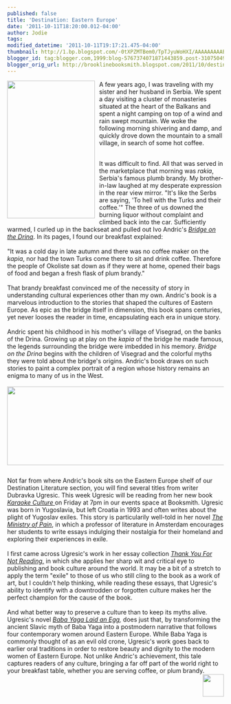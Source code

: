 ```yaml
---
published: false
title: 'Destination: Eastern Europe'
date: '2011-10-11T18:20:00.012-04:00'
author: Jodie
tags: 
modified_datetime: '2011-10-11T19:17:21.475-04:00'
thumbnail: http://1.bp.blogspot.com/-0tXPZMTBem0/TpTJyuWoHXI/AAAAAAAAAEE/OmvJtpCXVp8/s72-c/592578.jpg
blogger_id: tag:blogger.com,1999:blog-5767374071871443859.post-3107504927605528205
blogger_orig_url: http://brooklinebooksmith.blogspot.com/2011/10/destination-eastern-europe.html
---
```


<a href="http://1.bp.blogspot.com/-0tXPZMTBem0/TpTJyuWoHXI/AAAAAAAAAEE/OmvJtpCXVp8/s1600/592578.jpg"><img style="MARGIN: 0px 10px 10px 0px; WIDTH: 204px; FLOAT: left; HEIGHT: 320px; CURSOR: hand" id="BLOGGER_PHOTO_ID_5662372504785132914" border="0" alt="" src="http://1.bp.blogspot.com/-0tXPZMTBem0/TpTJyuWoHXI/AAAAAAAAAEE/OmvJtpCXVp8/s320/592578.jpg" /></a> A few years ago, I was traveling with my sister and her husband in Serbia. We spent a day visiting a cluster of monasteries situated at the heart of the Balkans and spent a night camping on top of a wind and rain swept mountain. We woke the following morning shivering and damp, and quickly drove down the mountain to a small village, in search of some hot coffee.<br /><br /><div>It was difficult to find. All that was served in the marketplace that morning was <em>rakia</em>, Serbia's famous plumb brandy. My brother-in-law laughed at my desperate expression in the rear view mirror. "It's like the Serbs are saying, 'To hell with the Turks and their coffee.'" The three of us downed the burning liquor without complaint and climbed back into the car. Sufficiently warmed, I curled up in the backseat and pulled out Ivo Andric's <em><a href="http://www.brooklinebooksmith-shop.com/book/9780226020457">Bridge on the Drina</a></em>. In its pages, I found our breakfast explained:<br /></div><br /><div>"It was a cold day in late autumn and there was no coffee maker on the <em>kapia</em>, nor had the town Turks come there to sit and drink coffee. Therefore the people of Okoliste sat down as if they were at home, opened their bags of food and began a fresh flask of plum brandy."<br /></div><br /><div>That brandy breakfast convinced me of the necessity of story in understanding cultural experiences other than my own. Andric's book is a marvelous introduction to the stories that shaped the cultures of Eastern Europe. As epic as the bridge itself in dimension, this book spans centuries, yet never looses the reader in time, encapsulating each era in unique story.<br /></div><br /><div>Andric spent his childhood in his mother's village of Visegrad, on the banks of the Drina. Growing up at play on the <em>kapia</em> of the bridge he made famous, the legends surrounding the bridge were imbedded in his memory. <em>Bridge on the Drina</em> begins with the children of Visegrad and the colorful myths they were told about the bridge's origins. Andric's book draws on such stories to paint a complex portrait of a region whose history remains an enigma to many of us in the West.<br /><br /><img style="TEXT-ALIGN: center; MARGIN: 0px auto 10px; WIDTH: 520px; DISPLAY: block; HEIGHT: 183px; CURSOR: hand" id="BLOGGER_PHOTO_ID_5662374223723450818" border="0" alt="" src="http://3.bp.blogspot.com/-UGE27r_AnbE/TpTLWx5dUcI/AAAAAAAAAEc/b5C9uocB4YY/s320/3001219-old-ottoman-bridge-over-river-drina-bosnia.jpg" /></div><br /><div>Not far from where Andric's book sits on the Eastern Europe shelf of our Destination Literature section, you will find several titles from writer Dubravka Ugresic. This week Ugresic will be reading from her new book <a href="http://www.brooklinebooksmith-shop.com/search/apachesolr_search/karaoke%20culture"><em>Karaoke Culture</em> </a>on Friday at 7pm in our events space at Booksmith. Ugresic was born in Yugoslavia, but left Croatia in 1993 and often writes about the plight of Yugoslav exiles. This story is particularily well-told in her novel <em><a href="http://www.brooklinebooksmith-shop.com/book/9780060825850">The Ministry of Pain</a></em>, in which a professor of literature in Amsterdam encourages her students to write essays indulging their nostalgia for their homeland and exploring their experiences in exile.</div><br /><div>I first came across Ugresic's work in her essay collection <a href="http://www.brooklinebooksmith-shop.com/book/9781564782984"><em>Thank You For Not Reading</em>,</a> in which she applies her sharp wit and critical eye to publishing and book culture around the world. It may be a bit of a stretch to apply the term "exile" to those of us who still cling to the book as a work of art, but I couldn't help thinking, while reading these essays, that Ugresic's ability to identify with a downtrodden or forgotten culture makes her the perfect champion for the cause of the book.</div><br /><div>And what better way to preserve a culture than to keep its myths alive. Ugresic's novel <em><a href="http://www.brooklinebooksmith-shop.com/book/9780802145208">Baba Yaga Laid an Egg</a>,</em> does just that, by transforming the ancient Slavic myth of Baba Yaga into a postmodern narrative that follows four contemporary women around Eastern Europe. While Baba Yaga is commonly thought of as an evil old crone, Ugresic's work goes back to earlier oral traditions in order to restore beauty and dignity to the modern women of Eastern Europe. Not unlike Andric's achievement, this tale captures readers of any culture, bringing a far off part of the world right to your breakfast table, whether you are serving coffee, or plum brandy.<a href="http://2.bp.blogspot.com/-qP5DFtLr6hE/TpTMXQhGmXI/AAAAAAAAAEo/MGayKR85Pt8/s1600/rakia-drinking-vessels-what-choices-are-there.jpg"><img style="MARGIN: 0px 0px 10px 10px; WIDTH: 49px; FLOAT: right; HEIGHT: 52px; CURSOR: hand" id="BLOGGER_PHOTO_ID_5662375331454425458" border="0" alt="" src="http://2.bp.blogspot.com/-qP5DFtLr6hE/TpTMXQhGmXI/AAAAAAAAAEo/MGayKR85Pt8/s320/rakia-drinking-vessels-what-choices-are-there.jpg" /></a></div>